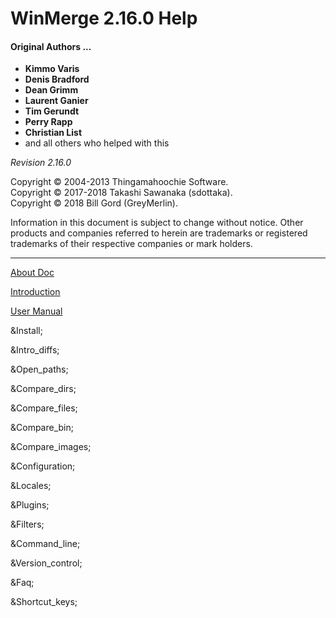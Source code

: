 # WinMerge 2.16.0 Help


#### Original Authors ...

- **Kimmo Varis**
- **Denis Bradford**
- **Dean Grimm**
- **Laurent Ganier**
- **Tim Gerundt**
- **Perry Rapp**
- **Christian List**
- and all others who helped with this

*Revision 2.16.0*

Copyright &copy; 2004-2013  Thingamahoochie Software.  
Copyright &copy; 2017-2018  Takashi Sawanaka (sdottaka).  
Copyright &copy; 2018  Bill Gord (GreyMerlin).   

Information in this document is subject to change without notice.
      Other products and companies referred to herein are trademarks or
      registered trademarks of their respective companies or mark
      holders.

--------

[About Doc](./Documents/Users-English/Manual/About_Doc.md)

[Introduction](./Documents/Users-English/Manual/Introduction.md)

[User Manual](./Documents/Users-English/Manual/Quick_start.md) 

  &Install;

  &Intro_diffs;

  &Open_paths;

  &Compare_dirs;

  &Compare_files;

  &Compare_bin;

  &Compare_images;

  &Configuration;

  &Locales;

  &Plugins;

  &Filters;

  &Command_line;

  &Version_control;

  &Faq;

  &Shortcut_keys;


